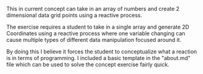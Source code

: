 This in current concept can take in an array of numbers and create 2 dimensional data grid points using
a reactive process.

The exercise requires a student to take in a single array and generate 2D Coordinates
using a reactive process where one variable changing can cause multiple types of different data manipulation 
focused around it.

By doing this I believe it forces the student to conceptualize what a reaction is in terms of programming. 
I included a basic template in the "about.md" file which can be used to solve the concept exercise fairly quick.